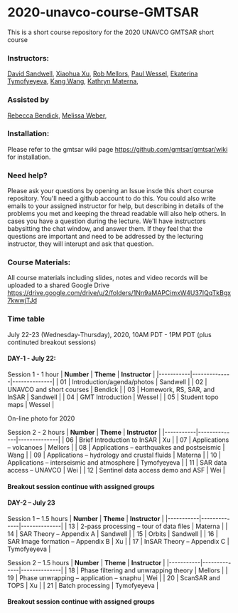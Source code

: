 # 2020-unavco-course-GMTSAR
This is a short course repository for the 2020 UNAVCO GMTSAR short course

### Instructors:
[David Sandwell](https://topex.ucsd.edu/sandwell/),
[Xiaohua Xu](https://scholar.google.com/citations?user=ME1EfdsAAAAJ&hl=en),
[Rob Mellors](https://people.llnl.gov/mellors1),
[Paul Wessel](http://www.soest.hawaii.edu/wessel/),
[Ekaterina Tymofyeyeva](https://igppweb.ucsd.edu/~etymofyeyeva/),
[Kang Wang](http://seismo.berkeley.edu/~kwang/),
[Kathryn Materna](https://scholar.google.com/citations?user=sBJoFrkAAAAJ&hl=en),

### Assisted by
[Rebecca Bendick](https://www.unavco.org/highlights/2020/unavco-president.html),
[Melissa Weber](https://connect.unavco.org/display/per018591),

### Installation:
Please refer to the gmtsar wiki page https://github.com/gmtsar/gmtsar/wiki for installation.

### Need help?
Please ask your questions by opening an Issue insde this short course repository. You'll need a github account to do this. You could also write emails to your assigned instructor for help, but describing in details of the problems you met and keeping the thread readable will also help others. In cases you have a question during the lecture. We'll have instructors babysitting the chat window, and answer them. If they feel that the questions are important and need to be addressed by the lecturing instructor, they will interupt and ask that question.  

### Course Materials:
All course materials including slides, notes and video records will be uploaded to a shared Google Drive https://drive.google.com/drive/u/2/folders/1Nn9aMAPCimxW4U37IQqTkBgx7kwwjTJd

### Time table
July 22-23 (Wednesday-Thursday), 2020, 10AM PDT - 1PM PDT (plus continuted breakout sessions)
#### DAY-1 -  July 22:
Session 1 - 1 hour
| **Number** | **Theme** | **Instructor** |
|-----------|--------------|--------------|
| 01    | Introduction/agenda/photos | Sandwell  |
| 02    | UNAVCO and short courses | Bendick  |
| 03    | Homework, RS, SAR, and InSAR | Sandwell |
| 04    | GMT Introduction | Wessel |
| 05    | Student topo maps | Wessel |

On-line photo for 2020

Session 2 - 2 hours
| **Number** | **Theme** | **Instructor** |
|-----------|--------------|--------------|
| 06    | Brief Introduction to InSAR | Xu |
| 07    | Applications – volcanoes | Mellors |
| 08    | Applications – earthquakes and postseismic | Wang |
| 09    | Applications – hydrology and crustal fluids | Materna |
| 10    | Applications – interseismic and atmosphere | Tymofyeyeva |
| 11    | SAR data access – UNAVCO | Wei |
| 12    | Sentinel data access demo and ASF | Wei |
#### Breakout session continue with assigned groups

#### DAY-2 – July 23
Session 1 – 1.5 hours
| **Number** | **Theme** | **Instructor** |
|-----------|--------------|--------------|
| 13    | 2-pass processing – tour of data files | Materna |
| 14    | SAR Theory – Appendix A | Sandwell |
| 15    | Orbits | Sandwell |
| 16    | SAR Image formation – Appendix B | Xu |
| 17    | InSAR Theory – Appendix C | Tymofyeyeva |

Session 2 – 1.5 hours
| **Number** | **Theme** | **Instructor** |
|-----------|--------------|--------------|
| 18    | Phase filtering and unwrapping theory | Mellors |
| 19    | Phase unwrapping – application – snaphu | Wei |
| 20    | ScanSAR and TOPS | Xu |
| 21    | Batch processing | Tymofyeyeva |
#### Breakout session continue with assigned groups


